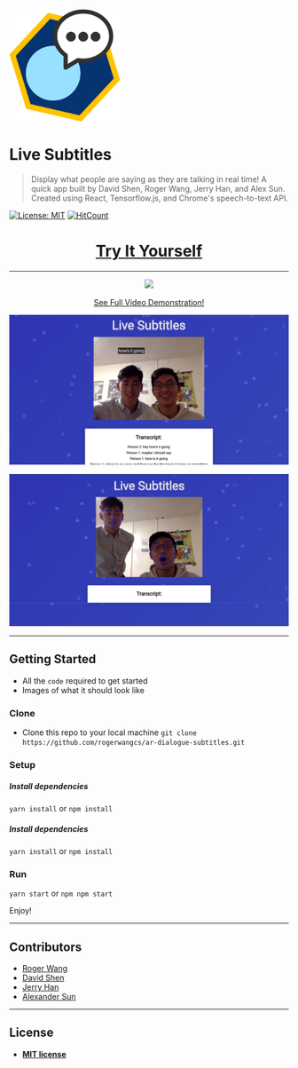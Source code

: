 
<img src="./media/live_subtitles_logo.png" alt="live subtitles logo" width="200"/>

# Live Subtitles

> Display what people are saying as they are talking in real time!
> A quick app built by David Shen, Roger Wang, Jerry Han, and Alex Sun.
> Created using React, Tensorflow.js, and Chrome's speech-to-text API.

[![License: MIT](https://img.shields.io/badge/License-MIT-blue.svg)](https://opensource.org/licenses/MIT) [![HitCount](http://hits.dwyl.io/rogerwangcs/ar-dialogue-subtitles.svg)](http://hits.dwyl.io/rogerwangcs/ar-dialogue-subtitles)

<!-- ![GIF](https://media.giphy.com/media/fXbUMQite0B2xQ6HMK/giphy.gif)
[See full video demonstration here](https://www.youtube.com/watch?v=J0t2Kvortio&feature=youtu.be) -->

<h1 align="center">
  <a href="https://live-subtitles.herokuapp.com">Try It Yourself</a>
</h1>

---

<p align="center">
  <img src="https://media.giphy.com/media/fXbUMQite0B2xQ6HMK/giphy.gif" stylealt="video"/>
</p>
<p align="center">
  <a href="https://www.youtube.com/watch?v=J0t2Kvortio&feature=youtu.be">See Full Video Demonstration!</a>
</p>
<p align="center">
  <img src="./media/image-demo.png" stylealt="image demo" width="800"/>
</p>
<p align="center">
  <img src="./media/face-mesh.png" stylealt="face mesh demo" width="800"/>
</p>

---

## Getting Started

- All the `code` required to get started
- Images of what it should look like

### Clone

- Clone this repo to your local machine
`git clone https://github.com/rogerwangcs/ar-dialogue-subtitles.git`

### Setup

##### Install dependencies
`yarn install` or `npm install`


##### Install dependencies
`yarn install` or `npm install`

### Run
`yarn start` or `npm npm start`

Enjoy!

---

## Contributors
- [Roger Wang](https://github.com/rogerwangcs)
- [David Shen](https://github.com/pantherman594)
- [Jerry Han](https://github.com/sparkyman173)
- [Alexander Sun](https://github.com/technoAl)

---
## License
- **[MIT license](http://opensource.org/licenses/mit-license.php)**